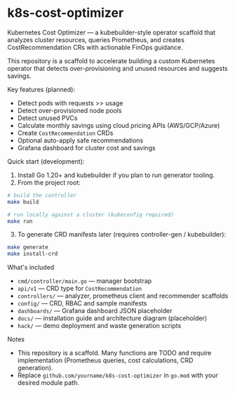 # k8s-cost-optimizer

Kubernetes Cost Optimizer — a kubebuilder-style operator scaffold that analyzes cluster resources, queries Prometheus, and creates CostRecommendation CRs with actionable FinOps guidance.

This repository is a scaffold to accelerate building a custom Kubernetes operator that detects over-provisioning and unused resources and suggests savings.

Key features (planned):
- Detect pods with requests >> usage
- Detect over-provisioned node pools
- Detect unused PVCs
- Calculate monthly savings using cloud pricing APIs (AWS/GCP/Azure)
- Create `CostRecommendation` CRDs
- Optional auto-apply safe recommendations
- Grafana dashboard for cluster cost and savings

Quick start (development):

1. Install Go 1.20+ and kubebuilder if you plan to run generator tooling.
2. From the project root:

```bash
# build the controller
make build

# run locally against a cluster (kubeconfig required)
make run
```

3. To generate CRD manifests later (requires controller-gen / kubebuilder):

```bash
make generate
make install-crd
```

What's included
- `cmd/controller/main.go` — manager bootstrap
- `api/v1` — CRD type for `CostRecommendation`
- `controllers/` — analyzer, prometheus client and recommender scaffolds
- `config/` — CRD, RBAC and sample manifests
- `dashboards/` — Grafana dashboard JSON placeholder
- `docs/` — installation guide and architecture diagram (placeholder)
- `hack/` — demo deployment and waste generation scripts

Notes
- This repository is a scaffold. Many functions are TODO and require implementation (Prometheus queries, cost calculations, CRD generation).
- Replace `github.com/yourname/k8s-cost-optimizer` in `go.mod` with your desired module path.
